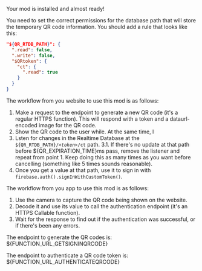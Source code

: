 Your mod is installed and almost ready!

You need to set the correct permissions for the database path that will store the temporary QR code information. You should add a rule that looks like this:

```json
"${QR_RTDB_PATH}": {
  ".read": false,
  ".write": false,
  "$QRtoken": {
    "ct": {
      ".read": true
    }
  }
}
```

The workflow from you website to use this mod is as follows:
  1. Make a request to the endpoint to generate a new QR code (it's a regular HTTPS function). This will respond with a token and a dataurl-encoded image for the QR code.
  2. Show the QR code to the user while. At the same time, l
  3. Lsten for changes in the Realtime Database at the `${QR_RTDB_PATH}/`*`<token>`*`/ct` path.
     3.1. If there's no update at that path before ${QR_EXPIRATION_TIME}ms pass, remove the listener and repeat from point 1. Keep doing this as many times as you want before cancelling (something like 5 times sounds reasonable).
  4. Once you get a value at that path, use it to sign in with `firebase.auth().signInWithCustomToken()`.

The workflow from you app to use this mod is as follows:
  1. Use the camera to capture the QR code being shown on the website.
  2. Decode it and use its value to call the authentication endpoint (it's an HTTPS Callable function).
  3. Wait for the response to find out if the authentication was successful, or if there's been any errors.

The endpoint to generate the QR codes is: ${FUNCTION_URL_GETSIGNINQRCODE}

The endpoint to authenticate a QR code token is: ${FUNCTION_URL_AUTHENTICATEQRCODE}
